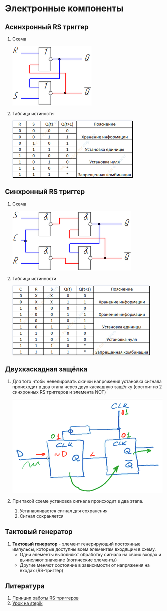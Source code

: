 # Электронные компоненты

## Асинхронный RS триггер
1. Схема

    ![RS триггер](../images/schema_asinhronnogo_RS_na_ili.gif)

1. Таблица истиности

    ![Таблица истинности](../images/tablica_istinnosti_asinhronnogo_RS_triggera.png)

## Синхронный RS триггер
1. Схема

    ![sync rs trigger](../images/shema_sinhronnogo_RS_triggera.gif)


1. Таблица истинности

    ![Таблица истинности синхронного RS триггера](../images/tablica_istinnosti_sinhronnogo_RS.png)

## Двухкаскадная защёлка
1. Для того чтобы невелировать скачки напряжения установка сигнала происходит в два этапа через двух каскадную защёлку (состоит из 2 синхронных RS триггеров и элемента NOT)

    ![Двух каскадный триггер](../images/two-cascade-trigger.png)

1. При такой схеме установка сигнала происходит в два этапа.
    1. Устанавливается сигнал для сохранения
    1. Сигнал сохраняется

## Тактовый генератор
1. **Тактовый генератор** - элемент генерирующий постоянные импульсы, которые доступны всем элементам входящим в схему.
    * Одни элементы выполняют обработку сигнала на своих входах и вычисляют значение (логические элементы)
    * Другие меняют состояние в зависимости от напряжения на входах (RS-триггер)

## Литература
1. [Принцип работы RS-триггеров](https://h4e.ru/nizkovoltnaya-apparatura/131-printsip-raboty-rs-triggera)
1. [Урок на stepik](https://stepik.org/lesson/13482/step/6?unit=3638)
